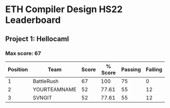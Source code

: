 # ETH Compiler Design HS22 Leaderboard

## Project 1: Hellocaml

### Max score: 67

| Position | Team | Score | % Score | Passing | Failing |
| --- | --- | --- | --- | --- | --- |
| 1| BattleRush | 67 | 100 | 75 | 0 |
| 2| YOURTEAMNAME | 52 | 77.61 | 55 | 12 |
| 3| SVNGIT | 52 | 77.61 | 55 | 12 |


